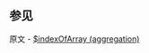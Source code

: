 ## 参见

原文 - [$indexOfArray (aggregation)]( https://docs.mongodb.com/manual/reference/operator/aggregation/indexOfArray/ )

